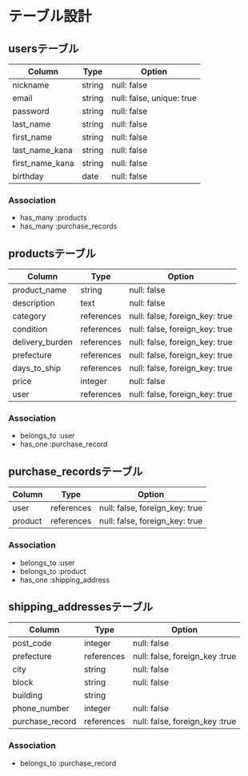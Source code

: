 # テーブル設計

## usersテーブル

| Column          | Type   | Option                    |
| --------------- | ------ | ------------------------- |
| nickname        | string | null: false               |
| email           | string | null: false, unique: true |
| password        | string | null: false               |
| last_name       | string | null: false               |
| first_name      | string | null: false               |
| last_name_kana  | string | null: false               |
| first_name_kana | string | null: false               |
| birthday        | date   | null: false               |

### Association

- has_many :products
- has_many :purchase_records

## productsテーブル

| Column          | Type       | Option                         |
| --------------- | ---------- | ------------------------------ |
| product_name    | string     | null: false                    |
| description     | text       | null: false                    |
| category        | references | null: false, foreign_key: true |
| condition       | references | null: false, foreign_key: true |
| delivery_burden | references | null: false, foreign_key: true |
| prefecture      | references | null: false, foreign_key: true |
| days_to_ship    | references | null: false, foreign_key: true |
| price           | integer    | null: false                    |
| user            | references | null: false, foreign_key: true |

### Association

- belongs_to :user
- has_one :purchase_record

## purchase_recordsテーブル

| Column  | Type       | Option                         |
| ------- | ---------- | ------------------------------ |
| user    | references | null: false, foreign_key: true |
| product | references | null: false, foreign_key: true |

### Association

- belongs_to :user
- belongs_to :product
- has_one :shipping_address

## shipping_addressesテーブル

| Column          | Type       | Option                         |
| --------------- | ---------- | ------------------------------ |
| post_code       | integer    | null: false                    |
| prefecture      | references | null: false, foreign_key :true |
| city            | string     | null: false                    |
| block           | string     | null: false                    |
| building        | string     |                                |
| phone_number    | integer    | null: false                    |
| purchase_record | references | null: false, foreign_key :true |

### Association

- belongs_to :purchase_record